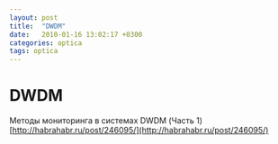 ```yaml
---
layout: post
title:  "DWDM"
date:   2010-01-16 13:02:17 +0300
categories: optica
tags: optica
---
```


# DWDM
Методы мониторинга в системах DWDM (Часть 1)
[http://habrahabr.ru/post/246095/](http://habrahabr.ru/post/246095/)